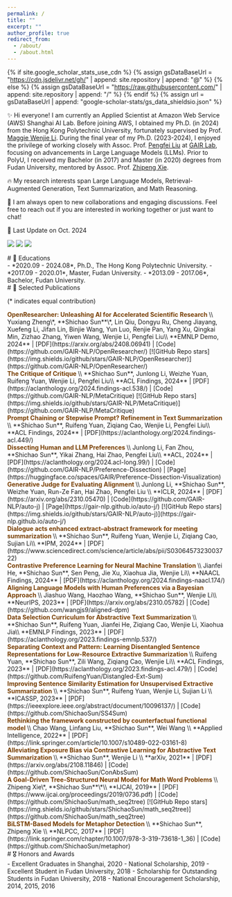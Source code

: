 ```yaml
---
permalink: /
title: ""
excerpt: ""
author_profile: true
redirect_from: 
  - /about/
  - /about.html
---
```


{% if site.google_scholar_stats_use_cdn %}
{% assign gsDataBaseUrl = "https://cdn.jsdelivr.net/gh/" | append: site.repository | append: "@" %}
{% else %}
{% assign gsDataBaseUrl = "https://raw.githubusercontent.com/" | append: site.repository | append: "/" %}
{% endif %}
{% assign url = gsDataBaseUrl | append: "google-scholar-stats/gs_data_shieldsio.json" %}

<span class='anchor' id='about-me'></span>

✨ Hi everyone! I am currently an Applied Scientist at Amazon Web Service (AWS) Shanghai AI Lab. Before joining AWS, I obtained my Ph.D. (in 2024) from the Hong Kong Polytechnic University, fortunately supervised by Prof. [Maggie Wenjie Li](https://www4.comp.polyu.edu.hk/~cswjli/). During the final year of my Ph.D. (2023-2024), I enjoyed the privilege of working closely with Assoc. Prof. [Pengfei Liu](http://pfliu.com/) at [GAIR Lab](https://plms.ai/), focusing on advancements in Large Language Models (LLMs). 
Prior to PolyU, I received my Bachelor (in 2017) and Master (in 2020) degrees from Fudan University, mentored by Assoc. Prof. [Zhipeng Xie](https://scholar.google.com/citations?user=-zlBDNIAAAAJ&hl=en).

🔥 My research interests span Large Language Models, Retrieval-Augmented Generation, Text Summarization, and Math Reasoning. 

🚀 I am always open to new collaborations and engaging discussions. Feel free to reach out if you are interested in working together or just want to chat!

🔔 Last Update on Oct. 2024

<a href='https://scholar.google.com/citations?user=M7g3H9YAAAAJ&hl=en'><img src="https://img.shields.io/endpoint?url={{ url | url_encode }}&logo=Google%20Scholar&labelColor=f6f6f6&color=9cf&style=flat&label=citations"></a>
<a href='./uploads/Shichao_Sun_Resume.pdf'><img src="https://img.shields.io/badge/-Shichao's Resumé-299DE7?logo=gitbook&logoColor=white"></a>
<a href="https://hits.seeyoufarm.com"><img src="https://hits.seeyoufarm.com/api/count/incr/badge.svg?url=http%3A%2F%2Fshichaosun.github.io&count_bg=%2379C83D&title_bg=%23555555&icon=&icon_color=%23E7E7E7&title=page+hits&edge_flat=false"/></a>

<div id="educations" markdown="1"> 
# 📖 Educations
</div>
- *2020.09 - 2024.08*, Ph.D., The Hong Kong Polytechnic University.
- *2017.09 - 2020.01*, Master, Fudan University.
- *2013.09 - 2017.06*, Bachelor, Fudan University.

<div id="publications" markdown="1"> 
# 📝 Selected Publications
</div>

(* indicates equal contribution)

<div class='paper-box-text' markdown="1">
<b style="color:#783F04;">OpenResearcher: Unleashing AI for Accelerated Scientific Research
</b>
\\
Yuxiang Zheng\*, **Shichao Sun**\*, Lin Qiu, Dongyu Ru, Cheng Jiayang, Xuefeng Li, Jifan Lin, Binjie Wang, Yun Luo, Renjie Pan, Yang Xu, Qingkai Min, Zizhao Zhang, Yiwen Wang, Wenjie Li, Pengfei Liu\\
**EMNLP Demo, 2024** |  [PDF](https://arxiv.org/abs/2408.06941) | [Code](https://github.com/GAIR-NLP/OpenResearcher/) [![GitHub Repo stars](https://img.shields.io/github/stars/GAIR-NLP/OpenResearcher)](https://github.com/GAIR-NLP/OpenResearcher/)

</div>

<div class='paper-box-text' markdown="1">
<b style="color:#783F04;">The Critique of Critique
</b>
\\
**Shichao Sun**, Junlong Li, Weizhe Yuan, Ruifeng Yuan, Wenjie Li, Pengfei Liu\\
**ACL Findings, 2024** |  [PDF](https://aclanthology.org/2024.findings-acl.538/) | [Code](https://github.com/GAIR-NLP/MetaCritique) [![GitHub Repo stars](https://img.shields.io/github/stars/GAIR-NLP/MetaCritique)](https://github.com/GAIR-NLP/MetaCritique)
</div>

<div class='paper-box-text' markdown="1">
<b style="color:#783F04;">Prompt Chaining or Stepwise Prompt? Refinement in Text Summarization
</b>
\\
**Shichao Sun**, Ruifeng Yuan, Ziqiang Cao, Wenjie Li, Pengfei Liu\\
**ACL Findings, 2024** | [PDF](https://aclanthology.org/2024.findings-acl.449/)
</div>

<div class='paper-box-text' markdown="1">
<b style="color:#783F04;">Dissecting Human and LLM Preferences
</b>
\\
Junlong Li, Fan Zhou, **Shichao Sun**, Yikai Zhang, Hai Zhao, Pengfei Liu\\
**ACL, 2024** |  [PDF](https://aclanthology.org/2024.acl-long.99/) | [Code](https://github.com/GAIR-NLP/Preference-Dissection) | [Page](https://huggingface.co/spaces/GAIR/Preference-Dissection-Visualization)
</div>

<div class='paper-box-text' markdown="1">
<b style="color:#783F04;">Generative Judge for Evaluating Alignment
</b>
\\
Junlong Li, **Shichao Sun**, Weizhe Yuan, Run-Ze Fan, Hai Zhao, Pengfei Liu \\
**ICLR, 2024** |  [PDF](https://arxiv.org/abs/2310.05470) | [Code](https://github.com/GAIR-NLP/auto-j) | [Page](https://gair-nlp.github.io/auto-j/) [![GitHub Repo stars](https://img.shields.io/github/stars/GAIR-NLP/auto-j)](https://gair-nlp.github.io/auto-j/)
</div>

<div class='paper-box-text' markdown="1">
<b style="color:#783F04;">Dialogue acts enhanced extract–abstract framework for meeting summarization
</b>
\\
**Shichao Sun**, Ruifeng Yuan, Wenjie Li, Ziqiang Cao, Sujian Li\\
**IPM, 2024** |  [PDF](https://www.sciencedirect.com/science/article/abs/pii/S0306457323003722)
</div>

<div class='paper-box-text' markdown="1">
<b style="color:#783F04;">Contrastive Preference Learning for Neural Machine Translation
</b>
\\
Jianfei He, **Shichao Sun**, Sen Peng, Jie Xu, Xiaohua Jia, Wenjie Li\\
**NAACL Findings, 2024** |  [PDF](https://aclanthology.org/2024.findings-naacl.174/)
</div>

<div class='paper-box-text' markdown="1">
<b style="color:#783F04;">Aligning Language Models with Human Preferences via a Bayesian Approach
</b>
\\
Jiashuo Wang, Haozhao Wang, **Shichao Sun**, Wenjie Li\\
**NeurIPS, 2023** |  [PDF](https://arxiv.org/abs/2310.05782) | [Code](https://github.com/wangjs9/aligned-dpm)
</div>

<div class='paper-box-text' markdown="1">
<b style="color:#783F04;">Data Selection Curriculum for Abstractive Text Summarization
</b>
\\
**Shichao Sun**, Ruifeng Yuan, Jianfei He, Ziqiang Cao, Wenjie Li, Xiaohua Jia\\
**EMNLP Findings, 2023** |  [PDF](https://aclanthology.org/2023.findings-emnlp.537/)
</div>

<div class='paper-box-text' markdown="1">
<b style="color:#783F04;">Separating Context and Pattern: Learning Disentangled Sentence Representations for Low-Resource Extractive Summarization
</b>
\\
Ruifeng Yuan, **Shichao Sun**, Zili Wang, Ziqiang Cao, Wenjie Li\\
**ACL Findings, 2023** |  [PDF](https://aclanthology.org/2023.findings-acl.479/) | [Code](https://github.com/RuifengYuan/Distangled-Ext-Sum)
</div>

<div class='paper-box-text' markdown="1">
<b style="color:#783F04;">Improving Sentence Similarity Estimation for Unsupervised Extractive Summarization
</b>
\\
**Shichao Sun**, Ruifeng Yuan, Wenjie Li, Sujian Li \\
**ICASSP, 2023** |  [PDF](https://ieeexplore.ieee.org/abstract/document/10096137/) | [Code](https://github.com/ShichaoSun/SS4Sum)
</div>

<div class='paper-box-text' markdown="1">
<b style="color:#783F04;">Rethinking the framework constructed by counterfactual functional model
</b>
\\
Chao Wang, Linfang Liu, **Shichao Sun**, Wei Wang \\
**Applied Intelligence, 2022** |  [PDF](https://link.springer.com/article/10.1007/s10489-022-03161-8)
</div>

<div class='paper-box-text' markdown="1">
<b style="color:#783F04;">Alleviating Exposure Bias via Contrastive Learning for Abstractive Text Summarization
</b>
\\
**Shichao Sun**, Wenjie Li \\
**arXiv, 2021** |  [PDF](https://arxiv.org/abs/2108.11846) | [Code](https://github.com/ShichaoSun/ConAbsSum)
</div>

<div class='paper-box-text' markdown="1">
<b style="color:#783F04;">A Goal-Driven Tree-Structured Neural Model for Math Word Problems
</b>
\\
Zhipeng Xie\*, **Shichao Sun**\*\\
**IJCAI, 2019** |  [PDF](https://www.ijcai.org/proceedings/2019/0736.pdf) | [Code](https://github.com/ShichaoSun/math_seq2tree) [![GitHub Repo stars](https://img.shields.io/github/stars/ShichaoSun/math_seq2tree)](https://github.com/ShichaoSun/math_seq2tree)
</div>

<div class='paper-box-text' markdown="1">
<b style="color:#783F04;">BiLSTM-Based Models for Metaphor Detection
</b>
\\
**Shichao Sun**, Zhipeng Xie \\
**NLPCC, 2017** |  [PDF](https://link.springer.com/chapter/10.1007/978-3-319-73618-1_36) | [Code](https://github.com/ShichaoSun/metaphor)
</div>

<div id="honors" markdown="1"> 
# 🎖 Honors and Awards
</div>
- Excellent Graduates in Shanghai, 2020
- National Scholarship, 2019
- Excellent Student in Fudan University, 2018
- Scholarship for Outstanding Students in Fudan University, 2018
- National Encouragement Scholarship, 2014, 2015, 2016

